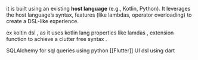 
it is built using an existing **host language** (e.g., Kotlin, Python). It leverages the host language’s syntax, features (like lambdas, operator overloading)  to create a DSL-like experience.

ex
koltin dsl , as it uses kotlin lang properties like lamdas , extension function to achieve a clutter free syntax .

SQLAlchemy for sql queries using python
[[Flutter]] UI dsl using dart 